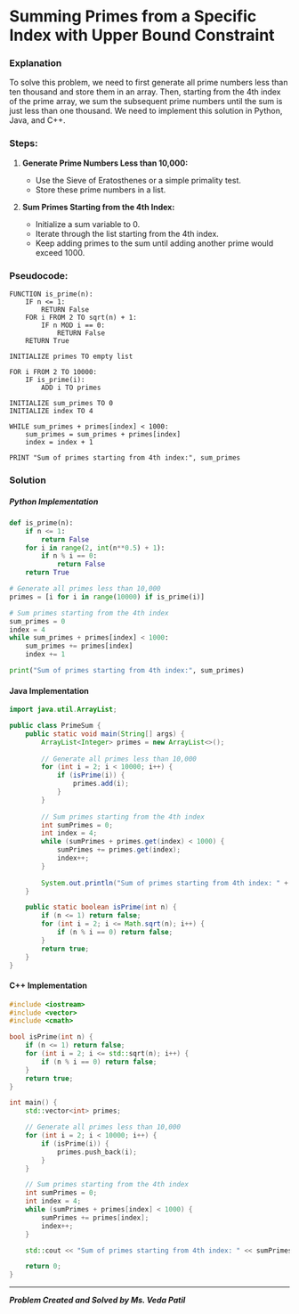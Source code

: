 # Summing Primes from a Specific Index with Upper Bound Constraint

### Explanation

To solve this problem, we need to first generate all prime numbers less than ten thousand and store them in an array. Then, starting from the 4th index of the prime array, we sum the subsequent prime numbers until the sum is just less than one thousand. We need to implement this solution in Python, Java, and C++.

### Steps:

1. **Generate Prime Numbers Less than 10,000:**
    - Use the Sieve of Eratosthenes or a simple primality test.
    - Store these prime numbers in a list.

2. **Sum Primes Starting from the 4th Index:**
    - Initialize a sum variable to 0.
    - Iterate through the list starting from the 4th index.
    - Keep adding primes to the sum until adding another prime would exceed 1000.

### Pseudocode:

```text
FUNCTION is_prime(n):
    IF n <= 1:
        RETURN False
    FOR i FROM 2 TO sqrt(n) + 1:
        IF n MOD i == 0:
            RETURN False
    RETURN True

INITIALIZE primes TO empty list

FOR i FROM 2 TO 10000:
    IF is_prime(i):
        ADD i TO primes

INITIALIZE sum_primes TO 0
INITIALIZE index TO 4

WHILE sum_primes + primes[index] < 1000:
    sum_primes = sum_primes + primes[index]
    index = index + 1

PRINT "Sum of primes starting from 4th index:", sum_primes
```

### Solution

##### Python Implementation
``` python
def is_prime(n):
    if n <= 1:
        return False
    for i in range(2, int(n**0.5) + 1):
        if n % i == 0:
            return False
    return True

# Generate all primes less than 10,000
primes = [i for i in range(10000) if is_prime(i)]

# Sum primes starting from the 4th index
sum_primes = 0
index = 4
while sum_primes + primes[index] < 1000:
    sum_primes += primes[index]
    index += 1

print("Sum of primes starting from 4th index:", sum_primes)
```
#### Java Implementation
``` java
import java.util.ArrayList;

public class PrimeSum {
    public static void main(String[] args) {
        ArrayList<Integer> primes = new ArrayList<>();
        
        // Generate all primes less than 10,000
        for (int i = 2; i < 10000; i++) {
            if (isPrime(i)) {
                primes.add(i);
            }
        }
        
        // Sum primes starting from the 4th index
        int sumPrimes = 0;
        int index = 4;
        while (sumPrimes + primes.get(index) < 1000) {
            sumPrimes += primes.get(index);
            index++;
        }
        
        System.out.println("Sum of primes starting from 4th index: " + sumPrimes);
    }

    public static boolean isPrime(int n) {
        if (n <= 1) return false;
        for (int i = 2; i <= Math.sqrt(n); i++) {
            if (n % i == 0) return false;
        }
        return true;
    }
}
```
#### C++ Implementation
``` cpp
#include <iostream>
#include <vector>
#include <cmath>

bool isPrime(int n) {
    if (n <= 1) return false;
    for (int i = 2; i <= std::sqrt(n); i++) {
        if (n % i == 0) return false;
    }
    return true;
}

int main() {
    std::vector<int> primes;

    // Generate all primes less than 10,000
    for (int i = 2; i < 10000; i++) {
        if (isPrime(i)) {
            primes.push_back(i);
        }
    }

    // Sum primes starting from the 4th index
    int sumPrimes = 0;
    int index = 4;
    while (sumPrimes + primes[index] < 1000) {
        sumPrimes += primes[index];
        index++;
    }

    std::cout << "Sum of primes starting from 4th index: " << sumPrimes << std::endl;

    return 0;
}
```
***
***Problem Created and Solved by Ms. Veda Patil***
